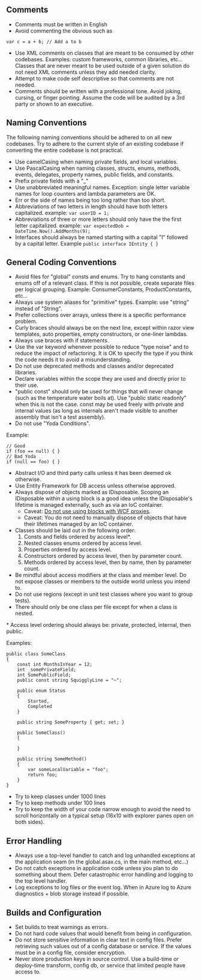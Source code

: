 ## Comments
* Comments must be written in English
* Avoid commenting the obvious such as 
```
var c = a + b; // Add a to b
```
* Use XML comments on classes that are meant to be consumed by other codebases. Examples: custom frameworks, common libraries, etc... Classes that are never meant to be used outside of a given solution do not need XML comments unless they add needed clarity.
* Attempt to make code self descriptive so that comments are not needed.
* Comments should be written with a professional tone. Avoid joking, cursing, or finger pointing. Assume the code will be audited by a 3rd party or shown to an executive.

## Naming Conventions
The following naming conventions should be adhered to on all new codebases. Try to adhere to the current style of an existing codebase if converting the entire codebase is not practical.

* Use camelCasing when naming private fields, and local variables.
* Use PascalCasing when naming classes, structs, enums, methods, events, delegates, property names, public fields, and constants.  
* Prefix private fields with a "\_"
* Use unabbreviated meaningful names. Exception: single letter variable names for loop counters and lambda parameters are OK.
* Err or the side of names being too long rather than too short.
* Abbreviations of two letters in length should have both letters capitalized. example: ```var userID = 1;```
* Abbreviations of three or more letters should only have the the first letter capitalized. example: ```var expectedDob = DateTime.Now().AddMonths(9); ```
* Interfaces should always be named starting with a capital "I" followed by a capital letter. Example ```public interface IEntity { }```

## General Coding Conventions
* Avoid files for "global" consts and enums. Try to hang constants and enums off of a relevant class. If this is not possible, create separate files per logical grouping. Example: ConsumerConstants, ProductConstants, etc...
* Always use system aliases for "primitive" types. Example: use "string" instead of "String".
* Prefer collections over arrays, unless there is a specific performance problem.
* Curly braces should always be on the next line, except within razor view templates, auto properties, empty constructors, or one-liner lambdas.
* Always use braces with if statements.
* Use the var keyword whenever possible to reduce "type noise" and to reduce the impact of refactoring. It is OK to specify the type if you think the code needs it to avoid a misunderstanding.
* Do not use deprecated methods and classes and/or deprecated libraries.
* Declare variables within the scope they are used and directly prior to their use.
* "public const" should only be used for things that will never change (such as the temperature water boils at). Use "public static readonly" when this is not the case. const may be used freely with private and internal values (as long as internals aren't made visible to another assembly that isn't a test assembly).
* Do not use "Yoda Conditions".  



Example: 

	// Good
	if (foo == null) { }
	// Bad Yoda
	if (null == foo) { }

* Abstract I/O and third party calls unless it has been deemed ok otherwise.
* Use Entity Framework for DB access unless otherwise approved.
* Always dispose of objects marked as IDisposable. Scoping an IDisposable within a using block is a good idea unless the IDisposable's lifetime is managed externally, such as via an IoC container.
	* Caveat: [Do not use using blocks with WCF proxies](http://msdn.microsoft.com/en-us/library/aa355056.aspx). 
	* Caveat: You do not need to manually dispose of objects that have their lifetimes managed by an IoC container.
* Classes should be laid out in the following order:  
	1. Consts and fields ordered by access level*.
	2. Nested classes enums ordered by access level.
	3. Properties ordered by access level.
	4. Constructors ordered by access level, then by parameter count.
	5. Methods ordered by access level, then by name, then by parameter count.
* Be mindful about access modifiers at the class and member level. Do not expose classes or members to the outside world unless you intend to.
* Do not use regions (except in unit test classes where you want to group tests).
* There should only be one class per file except for when a class is nested.

\* Access level ordering should always be: private, protected, internal, then public.

Examples:

    public class SomeClass
    {
        const int MonthsInYear = 12;
        int _somePrivateField;
        int SomePublicField;
        public const string SquigglyLine = "~"; 
        
        public enum Status
        {
            Started,
            Completed
        }
        
        public string SomeProperty { get; set; }
        
        public SomeClass() 
        {
            
        }
        
        public string SomeMethod()
        {
            var someLocalVariable = "foo";
            return foo;			
        }
    }
		
* Try to keep classes under 1000 lines
* Try to keep methods under 100 lines
* Try to keep the width of your code narrow enough to avoid the need to scroll horizontally on a typical setup (16x10 with explorer panes open on both sides). 

## Error Handling
* Always use a top-level handler to catch and log unhandled exceptions at the application seam (in the global.asax.cs, in the main method, etc...)
* Do not catch exceptions in application code unless you plan to do something about them. Defer catastrophic error handling and logging to the top level handler.
* Log exceptions to log files or the event log. When in Azure log to Azure diagnostics + blob storage instead if possible.

## Builds and Configuration
* Set builds to treat warnings as errors.
* Do not hard code values that would benefit from being in configuration.
* Do not store sensitive information in clear text in config files. Prefer retrieving such values out of a config database or service. If the values must be in a config file, consider encryption.
* Never store production keys in source control. Use a build-time or deploy-time transform, config db, or service that limited people have access to.
